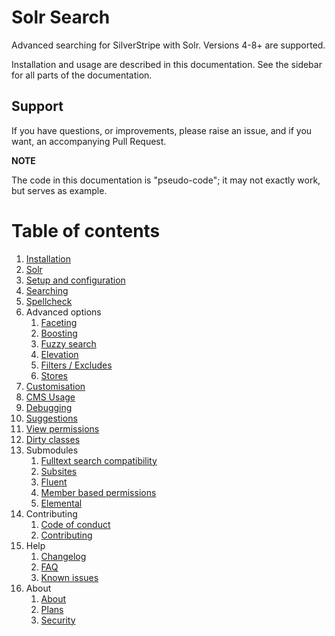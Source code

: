 # Solr Search

Advanced searching for SilverStripe with Solr. Versions 4-8+ are supported.

Installation and usage are described in this documentation. See the sidebar for all parts of the documentation.

## Support

If you have questions, or improvements, please raise an issue, and if you want, an accompanying Pull Request.

**NOTE**

The code in this documentation is "pseudo-code"; it may not exactly work, but serves as example.

# Table of contents
1. [Installation](01-Installation.md)
2. [Solr](02-Solr.md)
3. [Setup and configuration](03-Set-up-and-Configuration.md)
4. [Searching](04-Searching.md)
5. [Spellcheck](05-Spellcheck.md)
6. Advanced options
    1. [Faceting](06-Advanced-Options/01-Faceting.md)
    2. [Boosting](06-Advanced-Options/02-Boosting.md)
    3. [Fuzzy search](06-Advanced-Options/03-Fuzzy-search.md)
    4. [Elevation](06-Advanced-Options/04-Elevation.md)
    5. [Filters / Excludes](06-Advanced-Options/05-Filters-excludes.md)
    6. [Stores](06-Advanced-Options/06-Stores.md)
7. [Customisation](07-Customisation.md)
8. [CMS Usage](08-CMS-Usage.md)
9. [Debugging](09-Debugging.md)
10. [Suggestions](10-Suggestions.md)
11. [View permissions](11-View-Permissions.md)
12. [Dirty classes](12-Dirty-Classes.md)
13. Submodules
    1. [Fulltext search compatibility](13-Submodules/01-Fulltext-Search-Compatibility.md)
    2. [Subsites](13-Submodules/02-Subsites.md)
    3. [Fluent](13-Submodules/03-Fluent.md)
    4. [Member based permissions](13-Submodules/04-Member-based-permissions.md)
    5. [Elemental](13-Submodules/05-Elemental.md)
14. Contributing
    1. [Code of conduct](14-Contributing/01-Code-of-Conduct.md)
    2. [Contributing](14-Contributing/02-Contributing.md)
15. Help
    1. [Changelog](15-Help/01-Changelog.md)
    2. [FAQ](15-Help/02-FAQ.md)
    3. [Known issues](15-Help/03-Known-issues.md)
16. About
    1. [About](16-About/01-About.md)
    2. [Plans](16-About/02-Plans.md)
    3. [Security](16-About/03-Security.md)
